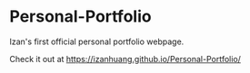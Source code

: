 # Personal-Portfolio
 Izan's first official personal portfolio webpage.

Check it out at https://izanhuang.github.io/Personal-Portfolio/
